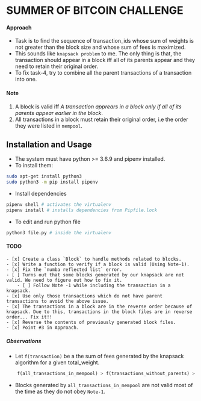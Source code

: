 # SUMMER OF BITCOIN CHALLENGE

#### Approach
- Task is to find the sequence of transaction_ids whose sum of weights is not greater than the block size and whose sum of fees is maximized.
- This sounds like `knapsack problem` to me. The only thing is that, the transaction should appear in a block iff all of its parents appear and they need to retain their original order.
- To fix task-4, try to combine all the parent transactions of a transaction into one.

#### Note
1. A block is valid iff _A transaction apprears in a block only if all of its parents appear earlier in the block_.
2. All transactions in a block must retain their original order, i.e the order they were listed in `mempool`.


## Installation and Usage
- The system must have python >= 3.6.9 and pipenv installed.
- To install them:

```bash
sudo apt-get install python3
sudo python3 -m pip install pipenv
```
- Install dependencies
```bash
pipenv shell # activates the virtualenv
pipenv install # installs dependencies from Pipfile.lock
```

- To edit and run python file
```bash
python3 file.py # inside the virtualenv
```

#### TODO
    - [x] Create a class `Block` to handle methods related to blocks.
    - [x] Write a function to verify if a block is valid (Using Note-1).
    - [x] Fix the `numba reflected list` error.
    - [ ] Turns out that some blocks generated by our knapsack are not valid. We need to figure out how to fix it.
        - [ ] Follow Note -1 while including the transaction in a knapsack.
    - [x] Use only those transactions which do not have parent transactions to avoid the above issue.
    - [x] The transactions in a block are in the reverse order because of knapsack. Due to this, transactions in the block files are in reverse order... Fix it!!
    - [x] Reverse the contents of previously generated block files.
    - [x] Point #3 in Approach.

##### Observations
- Let `f(transaction)` be a the sum of fees generated by the knapsack algorithm for a given total_weight.
```python
    f(all_transactions_in_mempool) > f(transactions_without_parents) > f(transactions_with_parents_combined)
```
- Blocks generated by `all_transactions_in_mempool` are not valid most of the time as they do not obey `Note-1`.
